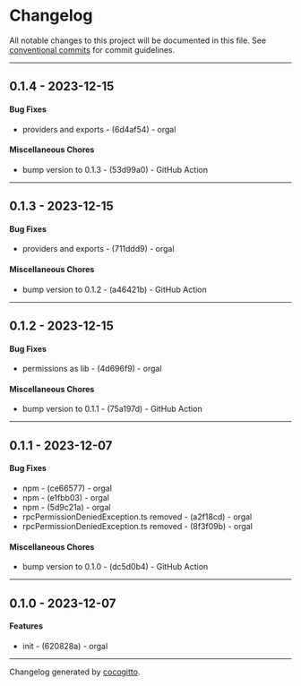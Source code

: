 # Changelog
All notable changes to this project will be documented in this file. See [conventional commits](https://www.conventionalcommits.org/) for commit guidelines.

- - -
## 0.1.4 - 2023-12-15
#### Bug Fixes
- providers and exports - (6d4af54) - orgal
#### Miscellaneous Chores
- bump version to 0.1.3 - (53d99a0) - GitHub Action
- - -

## 0.1.3 - 2023-12-15
#### Bug Fixes
- providers and exports - (711ddd9) - orgal
#### Miscellaneous Chores
- bump version to 0.1.2 - (a46421b) - GitHub Action
- - -

## 0.1.2 - 2023-12-15
#### Bug Fixes
- permissions as lib - (4d696f9) - orgal
#### Miscellaneous Chores
- bump version to 0.1.1 - (75a197d) - GitHub Action
- - -

## 0.1.1 - 2023-12-07
#### Bug Fixes
- npm - (ce66577) - orgal
- npm - (e1fbb03) - orgal
- npm - (5d9c21a) - orgal
- rpcPermissionDeniedException.ts removed - (a2f18cd) - orgal
- rpcPermissionDeniedException.ts removed - (8f3f09b) - orgal
#### Miscellaneous Chores
- bump version to 0.1.0 - (dc5d0b4) - GitHub Action
- - -

## 0.1.0 - 2023-12-07
#### Features
- init - (620828a) - orgal
- - -

Changelog generated by [cocogitto](https://github.com/cocogitto/cocogitto).